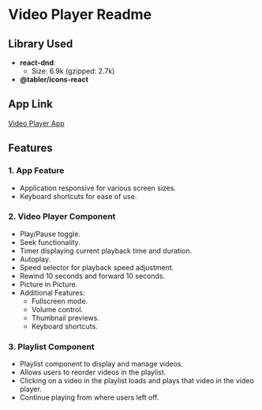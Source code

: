 # Video Player Readme

## Library Used
- **react-dnd**:
  - Size: 6.9k (gzipped: 2.7k)
- **@tabler/icons-react**

## App Link
[Video Player App](https://video-player-murex-tau.vercel.app/)

## Features
### 1. App Feature
- Application responsive for various screen sizes.
- Keyboard shortcuts for ease of use.

### 2. Video Player Component
- Play/Pause toggle.
- Seek functionality.
- Timer displaying current playback time and duration.
- Autoplay.
- Speed selector for playback speed adjustment.
- Rewind 10 seconds and forward 10 seconds.
- Picture in Picture.
- Additional Features:
  - Fullscreen mode.
  - Volume control.
  - Thumbnail previews.
  - Keyboard shortcuts.

### 3. Playlist Component
- Playlist component to display and manage videos.
- Allows users to reorder videos in the playlist.
- Clicking on a video in the playlist loads and plays that video in the video player.
- Continue playing from where users left off.